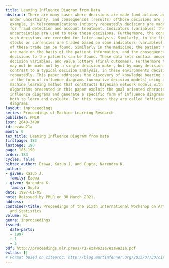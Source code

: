 ```yaml
---
title: Leaming Influence Diagram from Data
abstract: There are many cases where decisions are made (and actions are taken) repeatedly
  under uncertainty, and consequences (results) ofthose decisions are available. For
  example, in telecommunications industry repeatedly decisions are made every day
  for fraud detection and account treatment. Indicators (variables) that have large
  uncertainties are used to make these decisions. Furthermore, the consequences of
  such decisions are recorded for later analysis. Similarly, in the financial industry,
  stocks or currencies are traded based on some indicators (variables). The consequences
  of these trade can be found. Similarly in the medicine, the patient treatment decisions
  are made on the basis of the patient information, and the consequences of these
  decisions to the patients can be found. These data sets contain uncertain variables,
  decision variables, and value lottery (final outcomes). Furthermore these decisions
  may not be made not by a single decision maker, but by many decision makers. In
  contrast to a typical decision analysis, in these environments decisions are made
  repeatedly. This paper addresses the discovery of knowledge bearing on these decisions
  in the form of influence diagrams (normative decision models) using a novel supervised
  machine learning method that constructs Bayesian network models with decisions.
  Algorithms presented in this paper exploit the goal oriented characteristics o f
  influence diagrams and generate a specific form of influence diagrams that are efficient,
  both to learn and evaluate. For this reason they are called "efficient" influence
  diagrams.
layout: inproceedings
series: Proceedings of Machine Learning Research
publisher: PMLR
issn: 2640-3498
id: ezawa21a
month: 0
tex_title: Leaming Influence Diagram from Data
firstpage: 183
lastpage: 190
page: 183-190
order: 183
cycles: false
bibtex_author: Ezawa, Kazuo J. and Gupta, Narendra K.
author:
- given: Kazuo J.
  family: Ezawa
- given: Narendra K.
  family: Gupta
date: 1997-01-05
note: Reissued by PMLR on 30 March 2021.
address:
container-title: Proceedings of the Sixth International Workshop on Artificial Intelligence
  and Statistics
volume: R1
genre: inproceedings
issued:
  date-parts:
  - 1997
  - 1
  - 5
pdf: http://proceedings.mlr.press/r1/ezawa21a/ezawa21a.pdf
extras: []
# Format based on citeproc: http://blog.martinfenner.org/2013/07/30/citeproc-yaml-for-bibliographies/
---
```

